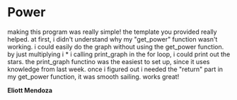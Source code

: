 # Power

making this program was really simple! the template you provided really helped. at first, i didn't understand why my "get_power" function wasn't working. i could easily do the graph without using the get_power function. by just multiplying i \* i calling print_graph in the for loop, i could print out the stars. the print_graph functino was the easiest to set up, since it uses knowledge from last week. once i figured out i needed the "return" part in my get_power function, it was smooth sailing. works great!

**Eliott Mendoza**

